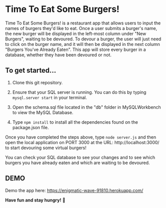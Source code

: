 # Time To Eat Some Burgers!

Time To Eat Some Burgers! is a restaurant app that allows users to input the names of burgers they'd like to eat.  Once a user submits a burger's name, the new burger will be displayed in the left-most column under "New Burgers", waiting to be devoured.  To devour a burger, the user will just need to click on the burger name, and it will then be displayed in the next column "Burgers You've Already Eaten".  This app will store every burger in a database, whether they have been devoured or not.

## To get started...

1. Clone this git repository. 

2. Ensure that your SQL server is running. You can do this by typing `mysql.server start` in your terminal.

3. Open the schema.sql file located in the "db" folder in MySQLWorkbench to view the MySQL Database.  

3. Type `npm install` to install all the dependencies found on the package.json file.

Once you have completed the steps above, type `node server.js` and then open the local application on PORT 3000 at the URL: http://localhost:3000/ to start devouring some virtual burgers!  

You can check your SQL database to see your changes and to see which burgers you have already eaten and which are waiting to be devoured.  

## DEMO
Demo the app here:
https://enigmatic-wave-91810.herokuapp.com/

**Have fun and stay hungry!** :hamburger:
